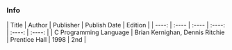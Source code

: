 ### Info

| Title | Author | Publisher | Publish Date | Edition |
| ----: | :---- | :---- | :----: | :----: | :----: |
| C Programming Language | Brian Kernighan, Dennis Ritchie | Prentice Hall | 1998 | 2nd | 
